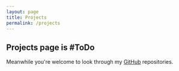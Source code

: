 ```yaml
---
layout: page
title: Projects
permalink: /projects
---
```


## Projects page is #ToDo 

Meanwhile you're welcome to look through my <a href="https://github.com/dan-dm">GitHub</a> repositories.